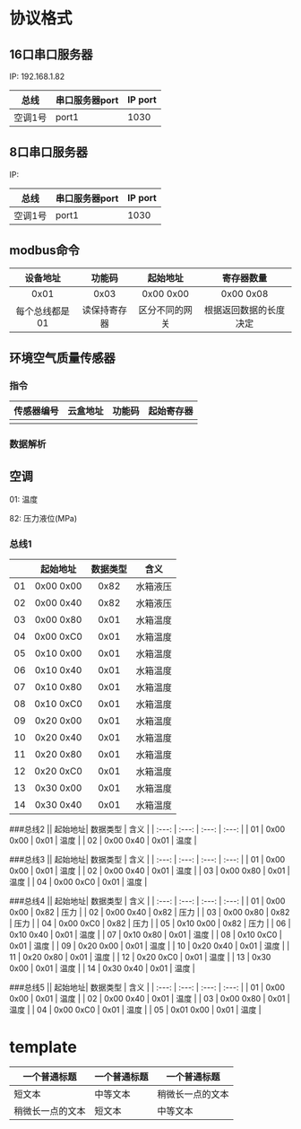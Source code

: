 # 协议格式

## 16口串口服务器
IP: 192.168.1.82

| 总线 | 串口服务器port | IP port |
|------|------|------|
| 空调1号 | port1 | 1030|

## 8口串口服务器
IP: 

| 总线 | 串口服务器port | IP port |
|------|------|------|
| 空调1号 | port1 | 1030|

## modbus命令
| 设备地址| 功能码 | 起始地址 | 寄存器数量 |
| :---: | :---: | :---: | :---: |
| 0x01 | 0x03 | 0x00 0x00 | 0x00 0x08 |
| 每个总线都是01 | 读保持寄存器 | 区分不同的网关 | 根据返回数据的长度决定 |



## 环境空气质量传感器

### 指令
| 传感器编号 | 云盒地址 | 功能码 | 起始寄存器 |
|------|------|------|------|
||||

### 数据解析

<!--
## 空调出风传感器

### 指令
| 传感器编号 | 云盒地址 | 功能码 | 起始寄存器 |
|------|------|------|------|
||||

### 数据解析


## 水箱传感器

### 指令
| 传感器编号 | 云盒地址 | 功能码 | 起始寄存器 |
|------|------|------|------|
||||

### 数据解析
-->

## 空调
01: 温度

82: 压力液位(MPa)
### 总线1
|| 起始地址| 数据类型 | 含义 |
| :---: | :---: | :---: | :---: |
| 01 | 0x00 0x00 | 0x82 | 水箱液压 |
| 02 | 0x00 0x40 | 0x82 | 水箱液压 |
| 03 | 0x00 0x80 | 0x01 | 水箱温度 |
| 04 | 0x00 0xC0 | 0x01 | 水箱温度 |
| 05 | 0x10 0x00 | 0x01 | 水箱温度 |
| 06 | 0x10 0x40 | 0x01 | 水箱温度 |
| 07 | 0x10 0x80 | 0x01 | 水箱温度 |
| 08 | 0x10 0xC0 | 0x01 | 水箱温度 |
| 09 | 0x20 0x00 | 0x01 | 水箱温度 |
| 10 | 0x20 0x40 | 0x01 | 水箱温度 |
| 11 | 0x20 0x80 | 0x01 | 水箱温度 |
| 12 | 0x20 0xC0 | 0x01 | 水箱温度 |
| 13 | 0x30 0x00 | 0x01 | 水箱温度 |
| 14 | 0x30 0x40 | 0x01 | 水箱温度 |

###总线2
|| 起始地址| 数据类型 | 含义 |
| :---: | :---: | :---: | :---: |
| 01 | 0x00 0x00 | 0x01 | 温度 |
| 02 | 0x00 0x40 | 0x01 | 温度 |

###总线3
|| 起始地址| 数据类型 | 含义 |
| :---: | :---: | :---: | :---: |
| 01 | 0x00 0x00 | 0x01 | 温度 |
| 02 | 0x00 0x40 | 0x01 | 温度 |
| 03 | 0x00 0x80 | 0x01 | 温度 |
| 04 | 0x00 0xC0 | 0x01 | 温度 |

###总线4
|| 起始地址| 数据类型 | 含义 |
| :---: | :---: | :---: | :---: |
| 01 | 0x00 0x00 | 0x82 | 压力 |
| 02 | 0x00 0x40 | 0x82 | 压力 |
| 03 | 0x00 0x80 | 0x82 | 压力 |
| 04 | 0x00 0xC0 | 0x82 | 压力 |
| 05 | 0x10 0x00 | 0x82 | 压力 |
| 06 | 0x10 0x40 | 0x01 | 温度 |
| 07 | 0x10 0x80 | 0x01 | 温度 |
| 08 | 0x10 0xC0 | 0x01 | 温度 |
| 09 | 0x20 0x00 | 0x01 | 温度 |
| 10 | 0x20 0x40 | 0x01 | 温度 |
| 11 | 0x20 0x80 | 0x01 | 温度 |
| 12 | 0x20 0xC0 | 0x01 | 温度 |
| 13 | 0x30 0x00 | 0x01 | 温度 |
| 14 | 0x30 0x40 | 0x01 | 温度 |

###总线5
|| 起始地址| 数据类型 | 含义 |
| :---: | :---: | :---: | :---: |
| 01 | 0x00 0x00 | 0x01 | 温度 |
| 02 | 0x00 0x40 | 0x01 | 温度 |
| 03 | 0x00 0x80 | 0x01 | 温度 |
| 04 | 0x00 0xC0 | 0x01 | 温度 |
| 05 | 0x01 0x00 | 0x01 | 温度 |


# template
| 一个普通标题 | 一个普通标题 | 一个普通标题 |
| ------ | ------ | ------ |
| 短文本 | 中等文本 | 稍微长一点的文本 |
| 稍微长一点的文本 | 短文本 | 中等文本 |